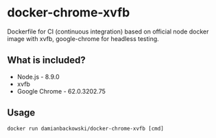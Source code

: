 # docker-chrome-xvfb

Dockerfile for CI (continuous integration) based on official node docker image with xvfb, google-chrome for headless testing.

## What is included?

* Node.js - 8.9.0
* xvfb
* Google Chrome - 62.0.3202.75

## Usage 

```
docker run damianbackowski/docker-chrome-xvfb [cmd]
```
